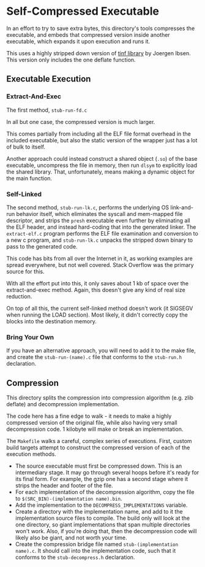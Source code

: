 # Self-Compressed Executable

In an effort to try to save extra bytes, this directory's tools compresses the executable, and embeds that compressed version inside another executable, which expands it upon execution and runs it.

This uses a highly stripped down version of [tinf library](https://github.com/jibsen/tinf) by Joergen Ibsen.  This version only includes the one deflate function.

## Executable Execution

### Extract-And-Exec

The first method, `stub-run-fd.c`

In all but one case, the compressed version is much larger.

This comes partially from including all the ELF file format overhead in the included executable, but also the static version of the wrapper just has a lot of bulk to itself.

Another approach could instead construct a shared object (`.so`) of the base executable, uncompress the file in memory, then run `dlsym` to explicitly load the shared library.  That, unfortunately, means making a dynamic object for the main function.


### Self-Linked

The second method, `stub-run-lk.c`, performs the underlying OS link-and-run behavior itself, which eliminates the syscall and mem-mapped file descriptor, and strips the `presh` executable even further by eliminating all the ELF header, and instead hard-coding that into the generated linker.  The `extract-elf.c` program performs the ELF file examination and conversion to a new c program, and `stub-run-lk.c` unpacks the stripped down binary to pass to the generated code.

This code has bits from all over the Internet in it, as working examples are spread everywhere, but not well covered.  Stack Overflow was the primary source for this.

With all the effort put into this, it only saves about 1 kb of space over the extract-and-exec method.  Again, this doesn't give any kind of real size reduction.

On top of all this, the current self-linked method doesn't work (it SIGSEGV when running the LOAD section).  Most likely, it didn't correctly copy the blocks into the destination memory.


### Bring Your Own

If you have an alternative approach, you will need to add it to the make file, and create the `stub-run-(name).c` file that conforms to the `stub-run.h` declaration.


## Compression

This directory splits the compression into compression algorithm (e.g. zlib deflate) and decompression implementation.

The code here has a fine edge to walk - it needs to make a highly compressed version of the original file, while also having very small decompression code. 1 kilobyte will make or break an implementation.

The `Makefile` walks a careful, complex series of executions.  First, custom build targets attempt to construct the compressed version of each of the execution methods.

* The source executable must first be compressed down.  This is an intermediary stage.  It may go through several hoops before it's ready for its final form.  For example, the gzip one has a second stage where it strips the header and footer of the file.
* For each implementation of the decompression algorithm, copy the file to `$(SRC_BIN)-(implementation name).bin`.
* Add the implementation to the `DECOMPRESS_IMPLEMENTATIONS` variable.
* Create a directory with the implementation name, and add to it the implementation source files to compile.  The build only will look at the one directory, so giant implementations that span multiple directories won't work.  Also, if you're doing that, then the decompression code will likely also be giant, and not worth your time.
* Create the compression bridge file named `stub-(implementation name).c`.  It should call into the implementation code, such that it conforms to the `stub-decompress.h` declaration.
